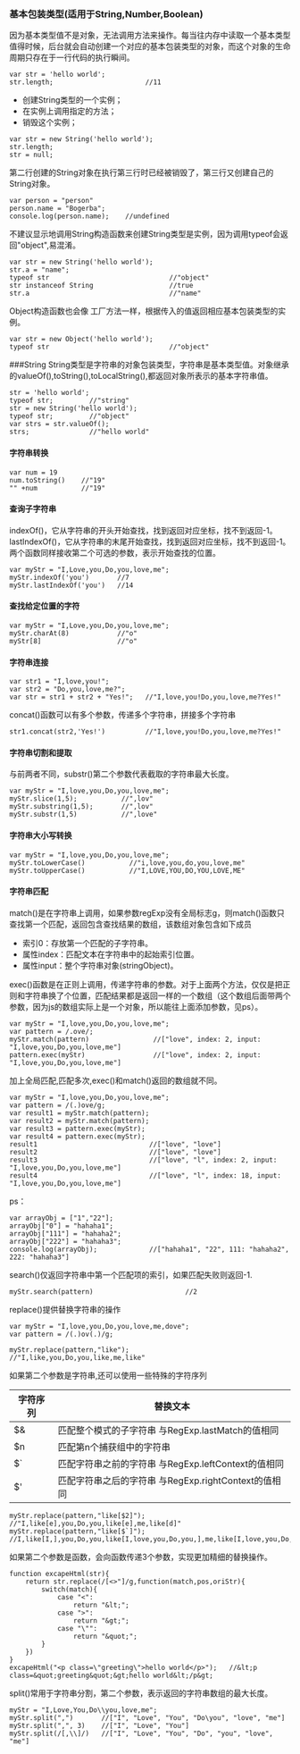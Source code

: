 

### 基本包装类型(适用于String,Number,Boolean)
因为基本类型值不是对象，无法调用方法来操作。每当往内存中读取一个基本类型值得时候，后台就会自动创建一个对应的基本包装类型的对象，而这个对象的生命周期只存在于一行代码的执行瞬间。
```
var str = 'hello world';
str.length;                       //11   
```
- 创建String类型的一个实例；
- 在实例上调用指定的方法；
- 销毁这个实例；
```
var str = new String('hello world');
str.length;
str = null;
```
第二行创建的String对象在执行第三行时已经被销毁了，第三行又创建自己的String对象。
```
var person = "person"
person.name = "Bogerba";
console.log(person.name);    //undefined
```
不建议显示地调用String构造函数来创建String类型是实例，因为调用typeof会返回"object",易混淆。
```
var str = new String('hello world');
str.a = "name";
typeof str                              //"object"
str instanceof String                   //true
str.a                                   //"name"
```
Object构造函数也会像 工厂方法一样，根据传入的值返回相应基本包装类型的实例。
```
var str = new Object('hello world');
typeof str                              //"object"
```


###String
String类型是字符串的对象包装类型，字符串是基本类型值。对象继承的valueOf(),toString(),toLocalString(),都返回对象所表示的基本字符串值。
```
str = 'hello world';
typeof str;         //"string"
str = new String('hello world');
typeof str;         //"object"
var strs = str.valueOf();
strs;               //"hello world"
```
#### 字符串转换
```
var num = 19
num.toString()    //"19"
"" +num           //"19"
```
#### 查询子字符串
indexOf()，它从字符串的开头开始查找，找到返回对应坐标，找不到返回-1。
lastIndexOf()，它从字符串的末尾开始查找，找到返回对应坐标，找不到返回-1。
两个函数同样接收第二个可选的参数，表示开始查找的位置。
```
var myStr = "I,Love,you,Do,you,love,me";
myStr.indexOf('you')       //7
myStr.lastIndexOf('you')   //14
```


#### 查找给定位置的字符

```
var myStr = "I,Love,you,Do,you,love,me";
myStr.charAt(8)            //"o"
myStr[8]                   //"o"     
```
#### 字符串连接
```
var str1 = "I,love,you!";
var str2 = "Do,you,love,me?";
var str = str1 + str2 + "Yes!";   //"I,love,you!Do,you,love,me?Yes!"
```
concat()函数可以有多个参数，传递多个字符串，拼接多个字符串

```
str1.concat(str2,'Yes!')          //"I,love,you!Do,you,love,me?Yes!"
```
#### 字符串切割和提取

与前两者不同，substr()第二个参数代表截取的字符串最大长度。
```
var myStr = "I,love,you,Do,you,love,me";
myStr.slice(1,5);           //",lov"
myStr.substring(1,5);       //",lov"
myStr.substr(1,5)           //",love"
```
#### 字符串大小写转换

```
var myStr = "I,love,you,Do,you,love,me";
myStr.toLowerCase()           //"i,love,you,do,you,love,me"
myStr.toUpperCase()           //"I,LOVE,YOU,DO,YOU,LOVE,ME"
```

#### 字符串匹配

match()是在字符串上调用，如果参数regExp没有全局标志g，则match()函数只查找第一个匹配，返回包含查找结果的数组，该数组对象包含如下成员
- 索引0：存放第一个匹配的子字符串。
- 属性index：匹配文本在字符串中的起始索引位置。
- 属性input：整个字符串对象(stringObject)。

exec()函数是在正则上调用，传递字符串的参数。对于上面两个方法，仅仅是把正则和字符串换了个位置，匹配结果都是返回一样的一个数组（这个数组后面带两个参数，因为js的数组实际上是一个对象，所以能往上面添加参数，见ps）。
```
var myStr = "I,love,you,Do,you,love,me";
var pattern = /.ove/;
myStr.match(pattern)                //["love", index: 2, input: "I,love,you,Do,you,love,me"]
pattern.exec(myStr)                 //["love", index: 2, input: "I,love,you,Do,you,love,me"]
```
加上全局匹配,匹配多次,exec()和match()返回的数组就不同。
```
var myStr = "I,love,you,Do,you,love,me";
var pattern = /(.)ove/g;
var result1 = myStr.match(pattern);
var result2 = myStr.match(pattern); 
var result3 = pattern.exec(myStr);
var result4 = pattern.exec(myStr);
result1                            //["love", "love"] 
result2                            //["love", "love"] 
result3                            //["love", "l", index: 2, input: "I,love,you,Do,you,love,me"]
result4                            //["love", "l", index: 18, input: "I,love,you,Do,you,love,me"]
```
ps：
```
var arrayObj = ["1","22"];
arrayObj["0"] = "hahaha1"; 
arrayObj["111"] = "hahaha2"; 
arrayObj["222"] = "hahaha3";
console.log(arrayObj);             //["hahaha1", "22", 111: "hahaha2", 222: "hahaha3"]
```
search()仅返回字符串中第一个匹配项的索引，如果匹配失败则返回-1.
```
myStr.search(pattern)                       //2
```
replace()提供替换字符串的操作
```
var myStr = "I,love,you,Do,you,love,me,dove";
var pattern = /(.)ov(.)/g;

myStr.replace(pattern,"like");              //"I,like,you,Do,you,like,me,like"
```
如果第二个参数是字符串,还可以使用一些特殊的字符序列

字符序列 | 替换文本
---|---
$& | 匹配整个模式的子字符串     与RegExp.lastMatch的值相同
$n | 匹配第n个捕获组中的字符串  
$` | 匹配字符串之前的字符串     与RegExp.leftContext的值相同
$' | 匹配字符串之后的字符串     与RegExp.rightContext的值相同

```
myStr.replace(pattern,"like[$2]");           //"I,like[e],you,Do,you,like[e],me,like[d]"
myStr.replace(pattern,"like[$`]");          //I,like[I,],you,Do,you,like[I,love,you,Do,you,],me,like[I,love,you,Do,you,love,me,]
```
如果第二个参数是函数，会向函数传递3个参数，实现更加精细的替换操作。
```
function excapeHtml(str){
    return str.replace(/[<>"]/g,function(match,pos,oriStr){
        switch(match){
            case "<":
                return "&lt;";
            case ">":
                return "&gt;";
            case "\"":
                return "&quot;";
        }
    })
}
excapeHtml("<p class=\"greeting\">hello world</p>");   //&lt;p class=&quot;greeting&quot;&gt;hello world&lt;/p&gt;
```
split()常用于字符串分割，第二个参数，表示返回的字符串数组的最大长度。
```
myStr = "I,Love,You,Do\\you,love,me";
myStr.split(",")       //["I", "Love", "You", "Do\you", "love", "me"]
myStr.split(",", 3)    //["I", "Love", "You"]
myStr.split(/[,\\]/)   //["I", "Love", "You", "Do", "you", "love", "me"]
```
